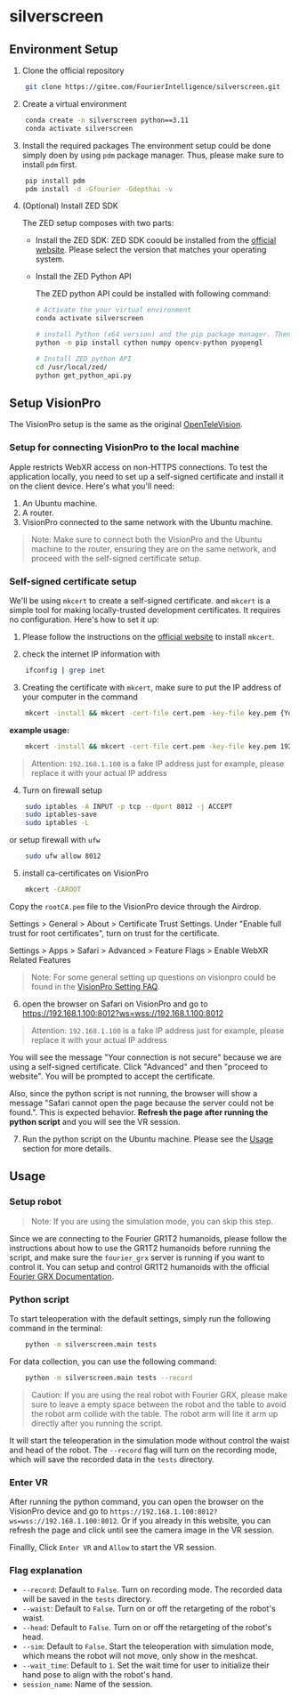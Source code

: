 # silverscreen

## Environment Setup

1. Clone the official repository

```bash
    git clone https://gitee.com/FourierIntelligence/silverscreen.git
```

2. Create a virtual environment

```bash
    conda create -n silverscreen python==3.11
    conda activate silverscreen
```

3. Install the required packages
The environment setup could be done simply doen by using `pdm` package manager. Thus, please make sure to install `pdm` first.

```bash
    pip install pdm 
    pdm install -d -Gfourier -Gdepthai -v
```

4. (Optional) Install ZED SDK

    The ZED setup composes with two parts:

    - Install the ZED SDK:
        ZED SDK coould be installed from the [official website](https://www.stereolabs.com/en-sg/developers/release). Please select the version that matches your operating system.

    - Install the ZED Python API

        The ZED python API could be installed with following command:

        ```bash
        # Activate the your virtual environment
        conda activate silverscreen

        # install Python (x64 version) and the pip package manager. Then install the dependencies via pip in a terminal.
        python -m pip install cython numpy opencv-python pyopengl

        # Install ZED python API
        cd /usr/local/zed/ 
        python get_python_api.py
        ```

## Setup VisionPro

The VisionPro setup is the same as the original [OpenTeleVision](https://github.com/OpenTeleVision/TeleVision/blob/main/README.md).

### Setup for connecting VisionPro to the local machine

Apple restricts WebXR access on non-HTTPS connections. To test the application locally, you need to set up a self-signed certificate and install it on the client device. Here's what you'll need:

1. An Ubuntu machine.
2. A router.
3. VisionPro connected to the same network with the Ubuntu machine.

> Note: Make sure to connect both the VisionPro and the Ubuntu machine to the router, ensuring they are on the same network, and proceed with the self-signed certificate setup.

### Self-signed certificate setup

We'll be using `mkcert` to create a self-signed certificate. and `mkcert` is a simple tool for making locally-trusted development certificates. It requires no configuration. Here's how to set it up:

1. Please follow the instructions on the [official website](https://github.com/FiloSottile/mkcert) to install `mkcert`.

2. check the internet IP information with

```bash
    ifconfig | grep inet
```

3. Creating the certificate with `mkcert`, make sure to put the IP address of your computer in the command

```bash
    mkcert -install && mkcert -cert-file cert.pem -key-file key.pem {Your IP address} localhost 127.0.0.1
```

  **example usage:**

```bash
    mkcert -install && mkcert -cert-file cert.pem -key-file key.pem 192.168.1.100 localhost 127.0.0.1
 ```

 > Attention: `192.168.1.100` is a fake IP address just for example, please replace it with your actual IP address

4. Turn on firewall setup

```bash
    sudo iptables -A INPUT -p tcp --dport 8012 -j ACCEPT
    sudo iptables-save
    sudo iptables -L
```

  or setup firewall with `ufw`

```bash
    sudo ufw allow 8012
```

5. install ca-certificates on VisionPro

```bash
    mkcert -CAROOT
```

  Copy the `rootCA.pem` file to the VisionPro device through the Airdrop.
  
  Settings > General > About > Certificate Trust Settings. Under "Enable full trust for root certificates", turn on trust for the certificate.

  Settings > Apps > Safari > Advanced > Feature Flags > Enable WebXR Related Features

  > Note: For some general setting up questions on visionpro could be found in the [VisionPro Setting FAQ](./visionpro_setting_FAQ.md).
  
6. open the browser on Safari on VisionPro and go to <https://192.168.1.100:8012?ws=wss://192.168.1.100:8012>

> Attention: `192.168.1.100` is a fake IP address just for example, please replace it with your actual IP address

  You will see the message "Your connection is not secure" because we are using a self-signed certificate. Click "Advanced" and then "proceed to website". You will be prompted to accept the certificate.

  Also, since the python script is not running, the browser will show a message "Safari cannot open the page because the server could not be found.". This is expected behavior. **Refresh the page after running the python script** and you will see the VR session.

7. Run the python script on the Ubuntu machine. Please see the [Usage](#usage) section for more details.

## Usage

### Setup robot
>
> Note: If you are using the simulation mode, you can skip this step.

Since we are connecting to the Fourier GR1T2 humanoids, please follow the instructions about how to use the GR1T2 humanoids before running the script, and make sure the `fourier_grx` server is running if you want to control it. You can setup and control GR1T2 humanoids with the official [Fourier GRX Documentation](https://github.com/FFTAI/fourier-grx-client).

### Python script

To start teleoperation with the default settings, simply run the following command in the terminal:

```bash
    python -m silverscreen.main tests
```

For data collection, you can use the following command:

```bash
    python -m silverscreen.main tests --record
```

> Caution: If you are using the real robot with Fourier GRX, please make sure to leave a empty space between the robot and the table to avoid the robot arm collide with the table. The robot arm will lite it arm up directly after you running the script.

It will start the teleoperation in the simulation mode without control the waist and head of the robot. The `--record` flag will turn on the recording mode, which will save the recorded data in the `tests` directory.

### Enter VR

After running the python command, you can open the browser on the VisionPro device and go to `https://192.168.1.100:8012?ws=wss://192.168.1.100:8012`. Or if you already in this website, you can refresh the page and click until see the camera image in the VR session.

Finallly, Click `Enter VR` and `Allow` to start the VR session.

### Flag explanation

- `--record`: Default to `False`. Turn on recording mode. The recorded data will be saved in the `tests` directory.
- `--waist`: Default to `False`. Turn on or off the retargeting of the robot's waist.
- `--head`: Default to `False`. Turn on or off the retargeting of the robot's head.
- `--sim`: Default to `False`. Start the teleoperation with simulation mode, which means the robot will not move, only show in the meshcat.
- `--wait_time`: Default to `1`. Set the wait time for user to initialize their hand pose to align with the robot's hand.
- `session_name`: Name of the session.
